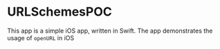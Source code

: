 # URLSchemesPOC

This app is a simple iOS app, written in Swift. The app demonstrates the usage of `openURL` in iOS
